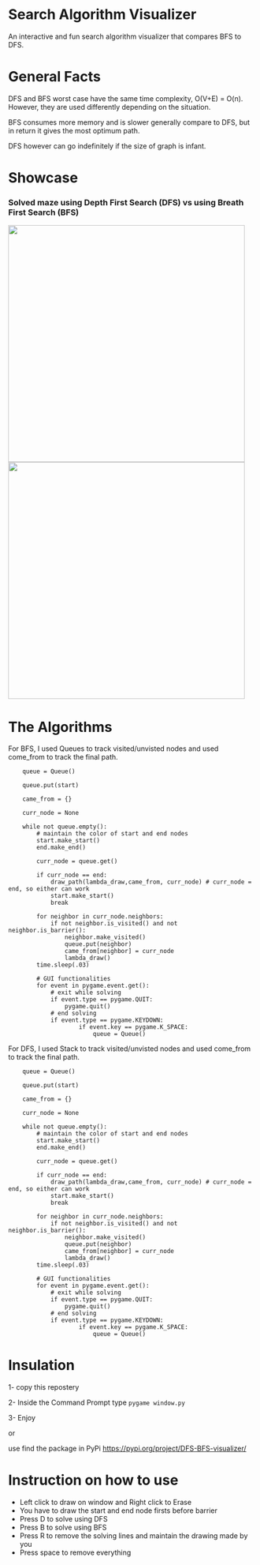 # Search Algorithm Visualizer
An interactive and fun search algorithm visualizer that compares BFS to DFS. 

# General Facts
DFS and BFS worst case have the same time complexity, O(V+E) = O(n). However, they are used differently depending on the situation.

BFS consumes more memory and is slower generally compare to DFS, but in return it gives the most optimum path.

DFS however can go indefinitely if the size of graph is infant. 

# Showcase

### Solved maze using Depth First Search (DFS) vs using Breath First Search (BFS)
<img src='https://user-images.githubusercontent.com/53714581/122844973-bbc1c180-d2d0-11eb-8e15-24452308a676.JPG' width=480/> <img src='https://user-images.githubusercontent.com/53714581/122844976-bbc1c180-d2d0-11eb-8e06-8725c51a861f.JPG' width=480/>

<!-- ### Using Breath First Search BFS -->
<!-- ![3](https://user-images.githubusercontent.com/53714581/122844976-bbc1c180-d2d0-11eb-8e06-8725c51a861f.JPG) -->

# The Algorithms

For BFS, I used Queues to track visited/unvisted nodes and used come_from to track the final path. 
```
    queue = Queue()
    
    queue.put(start)

    came_from = {} 
    
    curr_node = None
    
    while not queue.empty():
        # maintain the color of start and end nodes
        start.make_start()
        end.make_end()
        
        curr_node = queue.get()
    
        if curr_node == end:
            draw_path(lambda_draw,came_from, curr_node) # curr_node = end, so either can work
            start.make_start()
            break
        
        for neighbor in curr_node.neighbors:
            if not neighbor.is_visited() and not neighbor.is_barrier():
                neighbor.make_visited()
                queue.put(neighbor)
                came_from[neighbor] = curr_node
                lambda_draw()
        time.sleep(.03)
        
        # GUI functionalities
        for event in pygame.event.get():
            # exit while solving 
            if event.type == pygame.QUIT:
                pygame.quit()
            # end solving
            if event.type == pygame.KEYDOWN:
                    if event.key == pygame.K_SPACE:
                        queue = Queue()
```

For DFS, I used Stack to track visited/unvisted nodes and used come_from to track the final path. 
```
    queue = Queue()
    
    queue.put(start)

    came_from = {} 
    
    curr_node = None
    
    while not queue.empty():
        # maintain the color of start and end nodes
        start.make_start()
        end.make_end()
        
        curr_node = queue.get()
    
        if curr_node == end:
            draw_path(lambda_draw,came_from, curr_node) # curr_node = end, so either can work
            start.make_start()
            break
        
        for neighbor in curr_node.neighbors:
            if not neighbor.is_visited() and not neighbor.is_barrier():
                neighbor.make_visited()
                queue.put(neighbor)
                came_from[neighbor] = curr_node
                lambda_draw()
        time.sleep(.03)
        
        # GUI functionalities
        for event in pygame.event.get():
            # exit while solving 
            if event.type == pygame.QUIT:
                pygame.quit()
            # end solving
            if event.type == pygame.KEYDOWN:
                    if event.key == pygame.K_SPACE:
                        queue = Queue()
```

# Insulation

1- copy this repostery

2- Inside the Command Prompt type ```pygame window.py```

3- Enjoy

or

use find the package in PyPi https://pypi.org/project/DFS-BFS-visualizer/


# Instruction on how to use
- Left click to draw on window and Right click to Erase 
- You have to draw the start and end node firsts before barrier
- Press D to solve using DFS
- Press B to solve using BFS
- Press R to remove the solving lines and maintain the drawing made by you
- Press space to remove everything
